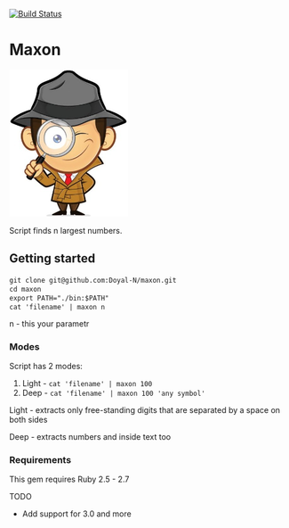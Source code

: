 [![Build Status](https://travis-ci.com/Doyal-N/maxon.svg?branch=main)](https://travis-ci.com/github/Doyal-N/maxon)

# Maxon
![поиск цифр](https://github.com/Doyal-N/maxon/raw/main/num.jpg)

Script finds n largest numbers.

## Getting started

```
git clone git@github.com:Doyal-N/maxon.git
cd maxon
export PATH="./bin:$PATH"
cat 'filename' | maxon n
```

n - this your parametr

### Modes

Script has 2 modes:

1. Light - ```cat 'filename' | maxon 100```
2. Deep - ```cat 'filename' | maxon 100 'any symbol'```

Light - extracts only free-standing digits that are separated by a space on both sides

Deep - extracts numbers and inside text too

### Requirements
This gem requires Ruby 2.5 - 2.7

TODO
- Add support for 3.0 and more
